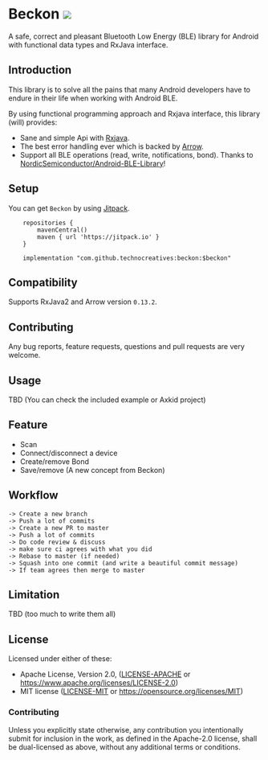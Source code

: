 # Beckon [![](https://jitpack.io/v/technocreatives/beckon-android.svg)](https://jitpack.io/#technocreatives/beckon-android)

A safe, correct and pleasant Bluetooth Low Energy (BLE) library for Android with functional data types and RxJava interface.

## Introduction

This library is to solve all the pains that many Android developers have to endure in their life when working with Android BLE.

By using functional programming approach and Rxjava interface, this library (will) provides:

  - Sane and simple Api with [Rxjava](https://github.com/ReactiveX/RxJava).
  - The best error handling ever which is backed by [Arrow](https://arrow-kt.io/).
  - Support all BLE operations (read, write, notifications, bond). Thanks to [NordicSemiconductor/Android-BLE-Library](https://github.com/NordicSemiconductor/Android-BLE-Library)!

## Setup <a name = "setup"></a>

You can get `Beckon` by using [Jitpack](https://jitpack.io/#technocreatives/beckon).

```Gradle
    repositories {
        mavenCentral()
        maven { url 'https://jitpack.io' }
    }

    implementation "com.github.technocreatives:beckon:$beckon"
```

## Compatibility <a name = "compatibility"></a>

Supports RxJava2 and Arrow version `0.13.2`.

## Contributing <a name = "contributing"></a>

Any bug reports, feature requests, questions and pull requests are very welcome.


## Usage

TBD (You can check the included example or Axkid project)

## Feature

- Scan
- Connect/disconnect a device
- Create/remove Bond
- Save/remove (A new concept from Beckon)

## Workflow

```
-> Create a new branch
-> Push a lot of commits
-> Create a new PR to master
-> Push a lot of commits
-> Do code review & discuss
-> make sure ci agrees with what you did
-> Rebase to master (if needed)
-> Squash into one commit (and write a beautiful commit message)
-> If team agrees then merge to master
```

## Limitation

TBD (too much to write them all)

## License

Licensed under either of these:

- Apache License, Version 2.0, ([LICENSE-APACHE](LICENSE-APACHE) or
  https://www.apache.org/licenses/LICENSE-2.0)
- MIT license ([LICENSE-MIT](LICENSE-MIT) or
  https://opensource.org/licenses/MIT)

### Contributing

Unless you explicitly state otherwise, any contribution you intentionally submit
for inclusion in the work, as defined in the Apache-2.0 license, shall be
dual-licensed as above, without any additional terms or conditions.
